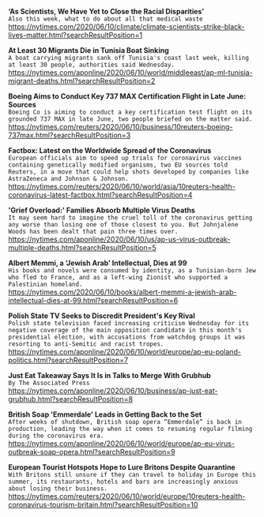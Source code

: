 **‘As Scientists, We Have Yet to Close the Racial Disparities’**\
`Also this week, what to do about all that medical waste`\
https://nytimes.com/2020/06/10/climate/climate-scientists-strike-black-lives-matter.html?searchResultPosition=1

**At Least 30 Migrants Die in Tunisia Boat Sinking**\
`A boat carrying migrants sank off Tunisia's coast last week, killing at least 30 people, authorities said Wednesday.`\
https://nytimes.com/aponline/2020/06/10/world/middleeast/ap-ml-tunisia-migrant-deaths.html?searchResultPosition=2

**Boeing Aims to Conduct Key 737 MAX Certification Flight in Late June: Sources**\
`Boeing Co is aiming to conduct a key certification test flight on its grounded 737 MAX in late June, two people briefed on the matter said.`\
https://nytimes.com/reuters/2020/06/10/business/10reuters-boeing-737max.html?searchResultPosition=3

**Factbox: Latest on the Worldwide Spread of the Coronavirus**\
`European officials aim to speed up trials for coronavirus vaccines containing genetically modified organisms, two EU sources told Reuters, in a move that could help shots developed by companies like AstraZeneca and Johnson & Johnson.`\
https://nytimes.com/reuters/2020/06/10/world/asia/10reuters-health-coronavirus-latest-factbox.html?searchResultPosition=4

**'Grief Overload:' Families Absorb Multiple Virus Deaths**\
`It may seem hard to imagine the cruel toll of the coronavirus getting any worse than losing one of those closest to you. But Johnjalene Woods has been dealt that pain three times over.`\
https://nytimes.com/aponline/2020/06/10/us/ap-us-virus-outbreak-multiple-deaths.html?searchResultPosition=5

**Albert Memmi, a ‘Jewish Arab’ Intellectual, Dies at 99**\
`His books and novels were consumed by identity, as a Tunisian-born Jew who fled to France, and as a left-wing Zionist who supported a Palestinian homeland.`\
https://nytimes.com/2020/06/10/books/albert-memmi-a-jewish-arab-intellectual-dies-at-99.html?searchResultPosition=6

**Polish State TV Seeks to Discredit President's Key Rival**\
`Polish state television faced increasing criticism Wednesday for its negative coverage of the main opposition candidate in this month's presidential election, with accusations from watchdog groups it was resorting to anti-Semitic and racist tropes. `\
https://nytimes.com/aponline/2020/06/10/world/europe/ap-eu-poland-politics.html?searchResultPosition=7

**Just Eat Takeaway Says It Is in Talks to Merge With Grubhub**\
`By The Associated Press`\
https://nytimes.com/aponline/2020/06/10/business/ap-just-eat-grubhub.html?searchResultPosition=8

**British Soap 'Emmerdale' Leads in Getting Back to the Set**\
`After weeks of shutdown, British soap opera “Emmerdale” is back in production, leading the way when it comes to resuming regular filming during the coronavirus era. `\
https://nytimes.com/aponline/2020/06/10/world/europe/ap-eu-virus-outbreak-soap-opera.html?searchResultPosition=9

**European Tourist Hotspots Hope to Lure Britons Despite Quarantine**\
`With Britons still unsure if they can travel to holiday in Europe this summer, its restaurants, hotels and bars are increasingly anxious about losing their business.`\
https://nytimes.com/reuters/2020/06/10/world/europe/10reuters-health-coronavirus-tourism-britain.html?searchResultPosition=10

